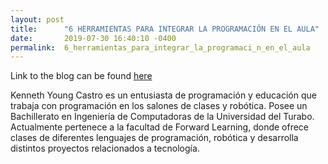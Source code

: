```yaml
---
layout: post
title:      "6 HERRAMIENTAS PARA INTEGRAR LA PROGRAMACIÓN EN EL AULA"
date:       2019-07-30 16:40:10 -0400
permalink:  6_herramientas_para_integrar_la_programaci_n_en_el_aula
---
```



Link to the blog can be found [here](http://forwardteacher.com/2018/10/6-herramientas-para-integrar-la-programacion-en-el-aula/)


Kenneth Young Castro es un entusiasta de programación y educación que trabaja con programación en los salones de clases y robótica. Posee un Bachillerato en Ingeniería de Computadoras de la Universidad del Turabo. Actualmente pertenece a la facultad de Forward Learning, donde ofrece clases de diferentes lenguajes de programación, robótica y desarrolla distintos proyectos relacionados a tecnología.
